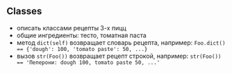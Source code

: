 ## Classes

- описать классами рецепты 3-х пицц
- общие ингредиенты: тесто, томатная паста
- метод `dict(self)` возвращает словарь рецепта, 
  например: `Foo.dict() == {'dough': 100, 'tomato paste': 50, ...}`
- вызов `str(Foo())` возвращает рецепт строкой, 
  например: `str(Foo()) == 'Пеперони: dough 100, tomato paste 50, ...'`

